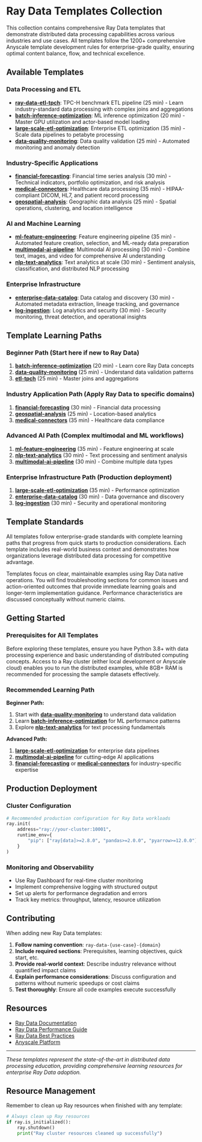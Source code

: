 # Ray Data Templates Collection

This collection contains comprehensive Ray Data templates that demonstrate distributed data processing capabilities across various industries and use cases. All templates follow the 1200+ comprehensive Anyscale template development rules for enterprise-grade quality, ensuring optimal content balance, flow, and technical excellence.

## Available Templates

### **Data Processing and ETL**
- **[ray-data-etl-tpch](./ray-data-etl-tpch/)**: TPC-H benchmark ETL pipeline (25 min) - Learn industry-standard data processing with complex joins and aggregations
- **[batch-inference-optimization](./ray-data-batch-inference-optimization/)**: ML inference optimization (20 min) - Master GPU utilization and actor-based model loading
- **[large-scale-etl-optimization](./ray-data-large-scale-etl-optimization/)**: Enterprise ETL optimization (35 min) - Scale data pipelines to petabyte processing
- **[data-quality-monitoring](./ray-data-data-quality-monitoring/)**: Data quality validation (25 min) - Automated monitoring and anomaly detection

### **Industry-Specific Applications**
- **[financial-forecasting](./ray-data-financial-forecasting/)**: Financial time series analysis (30 min) - Technical indicators, portfolio optimization, and risk analysis
- **[medical-connectors](./ray-data-medical-connectors/)**: Healthcare data processing (35 min) - HIPAA-compliant DICOM, HL7, and patient record processing  
- **[geospatial-analysis](./ray-data-geospatial-analysis/)**: Geographic data analysis (25 min) - Spatial operations, clustering, and location intelligence

### **AI and Machine Learning**
- **[ml-feature-engineering](./ray-data-ml-feature-engineering/)**: Feature engineering pipeline (35 min) - Automated feature creation, selection, and ML-ready data preparation
- **[multimodal-ai-pipeline](./ray-data-multimodal-ai-pipeline/)**: Multimodal AI processing (30 min) - Combine text, images, and video for comprehensive AI understanding
- **[nlp-text-analytics](./ray-data-nlp-text-analytics/)**: Text analytics at scale (30 min) - Sentiment analysis, classification, and distributed NLP processing

### **Enterprise Infrastructure**
- **[enterprise-data-catalog](./ray-data-enterprise-data-catalog/)**: Data catalog and discovery (30 min) - Automated metadata extraction, lineage tracking, and governance
- **[log-ingestion](./ray-data-log-ingestion/)**: Log analytics and security (30 min) - Security monitoring, threat detection, and operational insights

## Template Learning Paths

### **Beginner Path** (Start here if new to Ray Data)
1. **[batch-inference-optimization](./ray-data-batch-inference-optimization/)** (20 min) - Learn core Ray Data concepts
2. **[data-quality-monitoring](./ray-data-data-quality-monitoring/)** (25 min) - Understand data validation patterns
3. **[etl-tpch](./ray-data-etl-tpch/)** (25 min) - Master joins and aggregations

### **Industry Application Path** (Apply Ray Data to specific domains)
1. **[financial-forecasting](./ray-data-financial-forecasting/)** (30 min) - Financial data processing
2. **[geospatial-analysis](./ray-data-geospatial-analysis/)** (25 min) - Location-based analytics
3. **[medical-connectors](./ray-data-medical-connectors/)** (35 min) - Healthcare data compliance

### **Advanced AI Path** (Complex multimodal and ML workflows)
1. **[ml-feature-engineering](./ray-data-ml-feature-engineering/)** (35 min) - Feature engineering at scale
2. **[nlp-text-analytics](./ray-data-nlp-text-analytics/)** (30 min) - Text processing and sentiment analysis
3. **[multimodal-ai-pipeline](./ray-data-multimodal-ai-pipeline/)** (30 min) - Combine multiple data types

### **Enterprise Infrastructure Path** (Production deployment)
1. **[large-scale-etl-optimization](./ray-data-large-scale-etl-optimization/)** (35 min) - Performance optimization
2. **[enterprise-data-catalog](./ray-data-enterprise-data-catalog/)** (30 min) - Data governance and discovery
3. **[log-ingestion](./ray-data-log-ingestion/)** (30 min) - Security and operational monitoring

## Template Standards

All templates follow enterprise-grade standards with complete learning paths that progress from quick starts to production considerations. Each template includes real-world business context and demonstrates how organizations leverage distributed data processing for competitive advantage.

Templates focus on clear, maintainable examples using Ray Data native operations. You will find troubleshooting sections for common issues and action-oriented outcomes that provide immediate learning goals and longer-term implementation guidance. Performance characteristics are discussed conceptually without numeric claims.

## Getting Started

### Prerequisites for All Templates

Before exploring these templates, ensure you have Python 3.8+ with data processing experience and basic understanding of distributed computing concepts. Access to a Ray cluster (either local development or Anyscale cloud) enables you to run the distributed examples, while 8GB+ RAM is recommended for processing the sample datasets effectively.

### Recommended Learning Path

**Beginner Path:**
1. Start with **[data-quality-monitoring](./ray-data-data-quality-monitoring/)** to understand data validation
2. Learn **[batch-inference-optimization](./ray-data-batch-inference-optimization/)** for ML performance patterns
3. Explore **[nlp-text-analytics](./ray-data-nlp-text-analytics/)** for text processing fundamentals

**Advanced Path:**
1. **[large-scale-etl-optimization](./ray-data-large-scale-etl-optimization/)** for enterprise data pipelines
2. **[multimodal-ai-pipeline](./ray-data-multimodal-ai-pipeline/)** for cutting-edge AI applications
3. **[financial-forecasting](./ray-data-financial-forecasting/)** or **[medical-connectors](./ray-data-medical-connectors/)** for industry-specific expertise

## Production Deployment

### Cluster Configuration
```python
# Recommended production configuration for Ray Data workloads
ray.init(
    address="ray://your-cluster:10001",
    runtime_env={
        "pip": ["ray[data]>=2.8.0", "pandas>=2.0.0", "pyarrow>=12.0.0"]
    }
)
```

### Monitoring and Observability
- Use Ray Dashboard for real-time cluster monitoring
- Implement comprehensive logging with structured output
- Set up alerts for performance degradation and errors
- Track key metrics: throughput, latency, resource utilization

## Contributing

When adding new Ray Data templates:

1. **Follow naming convention**: `ray-data-{use-case}-{domain}`
2. **Include required sections**: Prerequisites, learning objectives, quick start, etc.
3. **Provide real-world context**: Describe industry relevance without quantified impact claims
4. **Explain performance considerations**: Discuss configuration and patterns without numeric speedups or cost claims
5. **Test thoroughly**: Ensure all code examples execute successfully

## Resources

- [Ray Data Documentation](https://docs.ray.io/en/latest/data/index.html)
- [Ray Data Performance Guide](https://docs.ray.io/en/latest/data/performance-tips.html)
- [Ray Data Best Practices](https://docs.ray.io/en/latest/data/best-practices.html)
- [Anyscale Platform](https://www.anyscale.com/)

---

*These templates represent the state-of-the-art in distributed data processing education, providing comprehensive learning resources for enterprise Ray Data adoption.*

## Resource Management

Remember to clean up Ray resources when finished with any template:

```python
# Always clean up Ray resources
if ray.is_initialized():
    ray.shutdown()
    print("Ray cluster resources cleaned up successfully")
```
